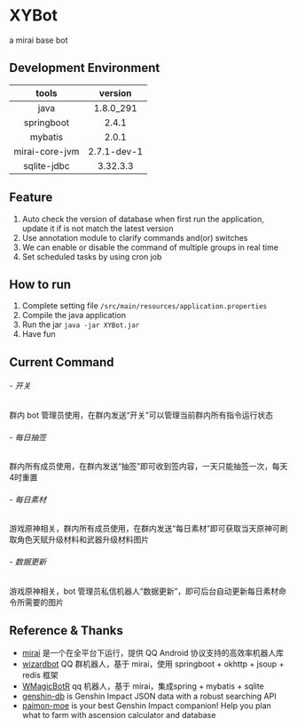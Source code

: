 # XYBot
a mirai base bot

## Development Environment
| tools | version |
| :---: | :---: |
| java | 1.8.0_291 |
| springboot| 2.4.1 |
| mybatis | 2.0.1 |
| mirai-core-jvm | 2.7.1-dev-1 |
| sqlite-jdbc | 3.32.3.3 |

## Feature
1. Auto check the version of database when first run the application, update it if is not match the latest version
2. Use annotation module to clarify commands and(or) switches
3. We can enable or disable the command of multiple groups in real time
4. Set scheduled tasks by using cron job

## How to run
1. Complete setting file `/src/main/resources/application.properties`
2. Compile the java application
3. Run the jar `java -jar XYBot.jar`
4. Have fun

## Current Command
###### - 开关
群内 bot 管理员使用，在群内发送“开关”可以管理当前群内所有指令运行状态
###### - 每日抽签
群内所有成员使用，在群内发送“抽签”即可收到签内容，一天只能抽签一次，每天4时重置
###### - 每日素材
游戏原神相关，群内所有成员使用，在群内发送“每日素材”即可获取当天原神可刷取角色天赋升级材料和武器升级材料图片
###### - 数据更新
游戏原神相关，bot 管理员私信机器人“数据更新”，即可后台自动更新每日素材命令所需要的图片

## Reference & Thanks
- [mirai](https://github.com/mamoe/mirai) 是一个在全平台下运行，提供 QQ Android 协议支持的高效率机器人库
- [wizardbot](https://gitee.com/davidzhe/wizardbot.git) QQ 群机器人，基于 mirai，使用 springboot + okhttp + jsoup + redis 框架
- [WMagicBotR](https://github.com/WhiteMagic2014/WMagicBotR) qq 机器人，基于 mirai，集成spring + mybatis + sqlite
- [genshin-db](https://github.com/theBowja/genshin-db/) is Genshin Impact JSON data with a robust searching API
- [paimon-moe](https://github.com/MadeBaruna/paimon-moe) is your best Genshin Impact companion! Help you plan what to farm with ascension calculator and database